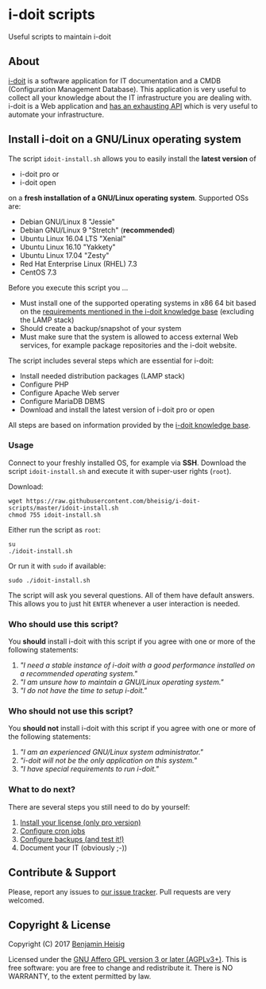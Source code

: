 #   i-doit scripts

Useful scripts to maintain i-doit


##  About

[i-doit](https://i-doit.com) is a software application for IT documentation and a CMDB (Configuration Management Database). This application is very useful to collect all your knowledge about the IT infrastructure you are dealing with. i-doit is a Web application and [has an exhausting API](https://kb.i-doit.com/pages/viewpage.action?pageId=37355644) which is very useful to automate your infrastructure.


##  Install i-doit on a GNU/Linux operating system

The script `idoit-install.sh` allows you to easily install the **latest version** of

*   i-doit pro or
*   i-doit open

on a **fresh installation of a GNU/Linux operating system**. Supported OSs are:

*   Debian GNU/Linux 8 "Jessie"
*   Debian GNU/Linux 9 "Stretch" (**recommended**)
*   Ubuntu Linux 16.04 LTS "Xenial"
*   Ubuntu Linux 16.10 "Yakkety"
*   Ubuntu Linux 17.04 "Zesty"
*   Red Hat Enterprise Linux (RHEL) 7.3
*   CentOS 7.3

Before you execute this script you …

*   Must install one of the supported operating systems in x86 64 bit based on the [requirements mentioned in the i-doit knowledge base](https://kb.i-doit.com/display/en/System+Requirements) (excluding the LAMP stack)
*   Should create a backup/snapshot of your system
*   Must make sure that the system is allowed to access external Web services, for example package repositories and the i-doit website.

The script includes several steps which are essential for i-doit:

*   Install needed distribution packages (LAMP stack)
*   Configure PHP
*   Configure Apache Web server
*   Configure MariaDB DBMS
*   Download and install the latest version of i-doit pro or open

All steps are based on information provided by the [i-doit knowledge base](https://kb.i-doit.com/display/en/).


### Usage

Connect to your freshly installed OS, for example via **SSH**. Download the script `idoit-install.sh` and execute it with super-user rights (`root`).

Download:

~~~ {.bash}
wget https://raw.githubusercontent.com/bheisig/i-doit-scripts/master/idoit-install.sh
chmod 755 idoit-install.sh
~~~

Either run the script as `root`:

~~~ {.bash}
su
./idoit-install.sh
~~~

Or run it with `sudo` if available:

~~~ {.bash}
sudo ./idoit-install.sh
~~~

The script will ask you several questions. All of them have default answers. This allows you to just hit `ENTER` whenever a user interaction is needed.


### Who should use this script?

You **should** install i-doit with this script if you agree with one or more of the following statements:

1)  _"I need a stable instance of i-doit with a good performance installed on a recommended operating system."_
2)  _"I am unsure how to maintain a GNU/Linux operating system."_
3)  _"I do not have the time to setup i-doit."_


### Who should not use this script?

You **should not** install i-doit with this script if you agree with one or more of the following statements:

1) _"I am an experienced GNU/Linux system administrator."_
2) _"i-doit will not be the only application on this system."_
3) _"I have special requirements to run i-doit."_


### What to do next?

There are several steps you still need to do by yourself:

1)  [Install your license (only pro version)](https://kb.i-doit.com/display/en/Install+License)
2)  [Configure cron jobs](https://kb.i-doit.com/pages/viewpage.action?pageId=37355566)
3)  [Configure backups (and test it!)](https://kb.i-doit.com/display/en/Backup+and+Recovery)
4)  Document your IT (obviously ;-))


##  Contribute & Support

Please, report any issues to [our issue tracker](https://github.com/bheisig/i-doit-scripts/issues). Pull requests are very welcomed.


##  Copyright & License

Copyright (C) 2017 [Benjamin Heisig](https://benjamin.heisig.name/)

Licensed under the [GNU Affero GPL version 3 or later (AGPLv3+)](https://gnu.org/licenses/agpl.html). This is free software: you are free to change and redistribute it. There is NO WARRANTY, to the extent permitted by law.
